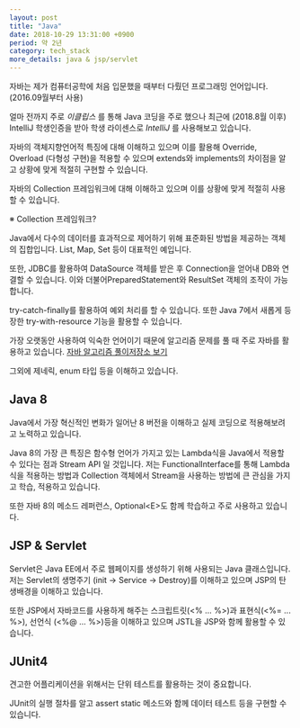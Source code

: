 ```yaml
---
layout: post
title: "Java"
date: 2018-10-29 13:31:00 +0900
period: 약 2년
category: tech_stack
more_details: java & jsp/servlet
---
```


자바는 제가 컴퓨터공학에 처음 입문했을 때부터 다뤘던 프로그래밍 언어입니다. (2016.09월부터 사용)

얼마 전까지 주로 *이클립스* 를 통해 Java 코딩을 주로 했으나 최근에 (2018.8월 이후) IntelliJ 학생인증을 받아 학생 라이센스로 *IntelliJ* 를 사용해보고 있습니다.

자바의 객체지향언어적 특징에 대해 이해하고 있으며 이를 활용해 Override, Overload (다형성 구현)을 적용할 수 있으며 extends와 implements의 차이점을 알고 상황에 맞게 적절히 구현할 수 있습니다.

자바의 Collection 프레임워크에 대해 이해하고 있으며 이를 상황에 맞게 적절히 사용할 수 있습니다.

※ Collection 프레임워크?

Java에서 다수의 데이터를 효과적으로 제어하기 위해 표준화된 방법을 제공하는 객체의 집합입니다. List, Map, Set 등이 대표적인 예입니다.

또한, JDBC를 활용하여 DataSource 객체를 받은 후 Connection을 얻어내 DB와 연결할 수 있습니다. 이와 더불어PreparedStatement와 ResultSet 객체의 조작이 가능합니다.

try-catch-finally를 활용하여 예외 처리를 할 수 있습니다.
또한 Java 7에서 새롭게 등장한 try-with-resource 기능을 활용할 수 있습니다.

가장 오랫동안 사용하여 익숙한 언어이기 때문에 알고리즘 문제를 풀 때 주로 자바를 활용하고 있습니다. [자바 알고리즘 풀이저장소 보기 ](https://github.com/pkch93/Algorithm)

그외에 제네릭, enum 타입 등을 이해하고 있습니다.

## Java 8

Java에서 가장 혁신적인 변화가 일어난 8 버전을 이해하고 실제 코딩으로 적용해보려고 노력하고 있습니다.

Java 8의 가장 큰 특징은 함수형 언어가 가지고 있는 Lambda식을 Java에서 적용할 수 있다는 점과 Stream API 일 것입니다. 저는 FunctionalInterface를 통해 Lambda식을 적용하는 방법과 Collection 객체에서 Stream을 사용하는 방법에 큰 관심을 가지고 학습, 적용하고 있습니다.

또한 자바 8의 메소드 레퍼런스, Optional&lt;E>도 함께 학습하고 주로 사용하고 있습니다.

## JSP & Servlet

Servlet은 Java EE에서 주로 웹페이지를 생성하기 위해 사용되는 Java 클래스입니다. 저는 Servlet의 생명주기 (init -> Service -> Destroy)를 이해하고 있으며 JSP의 탄생배경을 이해하고 있습니다.

또한 JSP에서 자바코드를 사용하게 해주는 스크립트릿(&lt;% ... %>)과 표현식(&lt;%= ... %>), 선언식 (&lt;%@ ... %>)등을 이해하고 있으며 JSTL을 JSP와 함께 활용할 수 있습니다.

## JUnit4

견고한 어플리케이션을 위해서는 단위 테스트를 활용하는 것이 중요합니다.

JUnit의 실행 절차를 알고 assert static 메소드와 함께 데이터 테스트 등을 구현할 수 있습니다.
